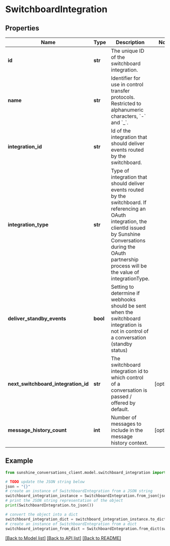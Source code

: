 # SwitchboardIntegration


## Properties

Name | Type | Description | Notes
------------ | ------------- | ------------- | -------------
**id** | **str** | The unique ID of the switchboard integration. | 
**name** | **str** | Identifier for use in control transfer protocols. Restricted to alphanumeric characters, &#x60;-&#x60; and &#x60;_&#x60;. | 
**integration_id** | **str** | Id of the integration that should deliver events routed by the switchboard. | 
**integration_type** | **str** | Type of integration that should deliver events routed by the switchboard. If referencing an OAuth integration, the clientId issued by Sunshine Conversations during the OAuth partnership process will be the value of integrationType. | 
**deliver_standby_events** | **bool** | Setting to determine if webhooks should be sent when the switchboard integration is not in control of a conversation (standby status) | 
**next_switchboard_integration_id** | **str** | The switchboard integration id to which control of a conversation is passed / offered by default. | [optional] 
**message_history_count** | **int** | Number of messages to include in the message history context. | [optional] 

## Example

```python
from sunshine_conversations_client.model.switchboard_integration import SwitchboardIntegration

# TODO update the JSON string below
json = "{}"
# create an instance of SwitchboardIntegration from a JSON string
switchboard_integration_instance = SwitchboardIntegration.from_json(json)
# print the JSON string representation of the object
print(SwitchboardIntegration.to_json())

# convert the object into a dict
switchboard_integration_dict = switchboard_integration_instance.to_dict()
# create an instance of SwitchboardIntegration from a dict
switchboard_integration_from_dict = SwitchboardIntegration.from_dict(switchboard_integration_dict)
```
[[Back to Model list]](../README.md#documentation-for-models) [[Back to API list]](../README.md#documentation-for-api-endpoints) [[Back to README]](../README.md)


